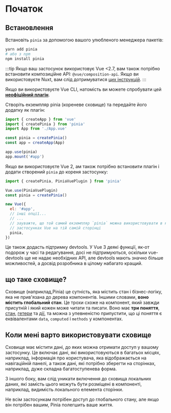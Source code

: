# Початок

## Встановлення

<VueMasteryLogoLink for="pinia-cheat-sheet">
</VueMasteryLogoLink>

Встановіть `pinia` за допомогою вашого улюбленого менеджера пакетів:

```bash
yarn add pinia
# або з npm
npm install pinia
```

:::tip
Якщо ваш застосунок використовує Vue <2.7, вам також потрібно встановити композиційне API: `@vue/composition-api`. Якщо ви використовуєте Nuxt, вам слід дотримуватися [цих інструкцій](/ssr/nuxt.md).
:::

Якщо ви використовуєте Vue CLI, натомість ви можете спробувати цей [**неофіційний плагін**](https://github.com/wobsoriano/vue-cli-plugin-pinia).

Створіть екземпляр pinia (кореневе сховище) та передайте його додатку як плагін:

```js {2,5-6,8}
import { createApp } from 'vue'
import { createPinia } from 'pinia'
import App from './App.vue'

const pinia = createPinia()
const app = createApp(App)

app.use(pinia)
app.mount('#app')
```

Якщо ви використовуєте Vue 2, ам також потрібно встановити плагін і додати створений `pinia` до кореня застосунку:

```js {1,3-4,12}
import { createPinia, PiniaVuePlugin } from 'pinia'

Vue.use(PiniaVuePlugin)
const pinia = createPinia()

new Vue({
  el: '#app',
  // інші опції...
  // ...
  // зауважте, що той самий екземпляр `pinia` можна використовувати в кількох
  // застосунках Vue на тій самій сторінці
  pinia,
})
```

Це також додасть підтримку devtools. У Vue 3 деякі функції, як-от подорож у часі та редагування, досі не підтримуються, оскільки vue-devtools ще не надає необхідних API, але devtools мають значно більше можливостей, а досвід розробника в цілому набагато кращий.

## що таке сховище?

Сховище (наприклад,Pinia) це сутність, яка містить стан і бізнес-логіку, яка не прив'язана до дерева компонентів. Іншими словами, **воно містить глобальний стан**. Це трохи схоже на компонент, який завжди присутній і який кожен може читати та писати. Воно має **три поняття**, [стан](./core-concepts/state.md), [гетери](./core-concepts/getters.md) та [дії](./core-concepts/actions.md), та можна з упевненістю припустити, що ці поняття є еквівалентами `data`, `computed` і `methods` у компонентах.

## Коли мені варто використовувати сховище

Сховище має містити дані, до яких можна отримати доступ у вашому застосунку. Це включає дані, які використовуються в багатьох місцях, наприклад, інформація про користувача, яка відображається на навігаційній панелі, а також дані, які потрібно зберегти на сторінках, наприклад, дуже складна багатоступенева форма.

З іншого боку, вам слід уникати включення до сховища локальних даних, які замість цього можуть бути розміщені в компоненті, наприклад, видимість локального елемента сторінки.

Не всім застосункам потрібен доступ до глобального стану, але якщо він потрібен вашим, Pinia полегшить ваше життя.
